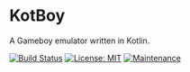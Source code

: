# KotBoy

A Gameboy emulator written in Kotlin.

[![Build Status](https://travis-ci.org/campoe/KotBoy.svg?branch=master)](https://travis-ci.org/campoe/KotBoy)
[![License: MIT](https://img.shields.io/badge/License-MIT-yellow.svg)](https://opensource.org/licenses/MIT)
[![Maintenance](https://img.shields.io/badge/Maintained%3F-yes-green.svg)](https://GitHub.com/Naereen/StrapDown.js/graphs/commit-activity)
